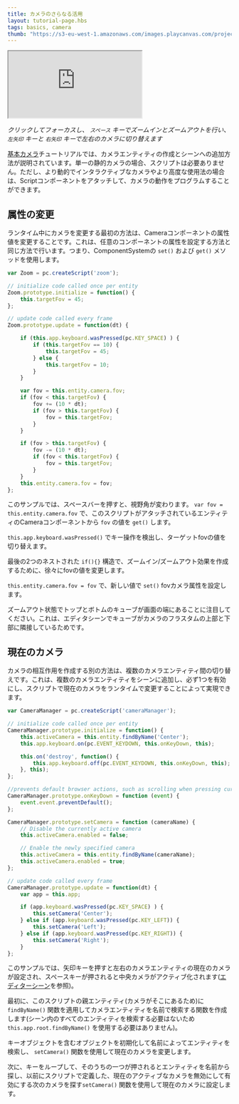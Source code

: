 ```yaml
---
title: カメラのさらなる活用
layout: tutorial-page.hbs
tags: basics, camera
thumb: "https://s3-eu-west-1.amazonaws.com/images.playcanvas.com/projects/12/405835/E7331A-image-75.jpg"
---
```


<iframe loading="lazy" src="https://playcanv.as/p/5yUf1fvg/" title="More Cameras"></iframe>

*クリックしてフォーカスし、 `スペース` キーでズームインとズームアウトを行い、 `左矢印` キーと `右矢印` キーで左右のカメラに切り替えます*

[基本カメラ][1]チュートリアルでは、カメラエンティティの作成とシーンへの追加方法が説明されています。単一の静的カメラの場合、スクリプトは必要ありません。ただし、より動的でインタラクティブなカメラやより高度な使用法の場合は、Scriptコンポーネントをアタッチして、カメラの動作をプログラムすることができます。

## 属性の変更

ランタイム中にカメラを変更する最初の方法は、Cameraコンポーネントの属性値を変更することです。これは、任意のコンポーネントの属性を設定する方法と同じ方法で行います。つまり、ComponentSystemの `set()` および `get()` メソッドを使用します。

```javascript
var Zoom = pc.createScript('zoom');

// initialize code called once per entity
Zoom.prototype.initialize = function() {
    this.targetFov = 45;
};

// update code called every frame
Zoom.prototype.update = function(dt) {

    if (this.app.keyboard.wasPressed(pc.KEY_SPACE) ) {
        if (this.targetFov == 10) {
            this.targetFov = 45;
        } else {
            this.targetFov = 10;
        }
    }

    var fov = this.entity.camera.fov;
    if (fov < this.targetFov) {
        fov += (10 * dt);
        if (fov > this.targetFov) {
            fov = this.targetFov;
        }
    }

    if (fov > this.targetFov) {
        fov -= (10 * dt);
        if (fov < this.targetFov) {
            fov = this.targetFov;
        }
    }
    this.entity.camera.fov = fov;
};

```

このサンプルでは、スペースバーを押すと、視野角が変わります。 `var fov = this.entity.camera.fov` で、このスクリプトがアタッチされているエンティティのCameraコンポーネントから `fov` の値を `get()` します。

`this.app.keyboard.wasPressed()` でキー操作を検出し、ターゲットfovの値を切り替えます。

最後の2つのネストされた `if(){}` 構造で、ズームイン/ズームアウト効果を作成するために、徐々にfovの値を変更します。

`this.entity.camera.fov = fov` で、新しい値で `set()` fovカメラ属性を設定します。

ズームアウト状態でトップとボトムのキューブが画面の端にあることに注目してください。これは、エディタシーンでキューブがカメラのフラスタムの上部と下部に隣接しているためです。

## 現在のカメラ

カメラの相互作用を作成する別の方法は、複数のカメラエンティティ間の切り替えです。これは、複数のカメラエンティティをシーンに追加し、必ず1つを有効にし、スクリプトで現在のカメラをランタイムで変更することによって実現できます。

```javascript
var CameraManager = pc.createScript('cameraManager');

// initialize code called once per entity
CameraManager.prototype.initialize = function() {
    this.activeCamera = this.entity.findByName('Center');
    this.app.keyboard.on(pc.EVENT_KEYDOWN, this.onKeyDown, this);

    this.on('destroy', function() {
        this.app.keyboard.off(pc.EVENT_KEYDOWN, this.onKeyDown, this);
    }, this);
};

//prevents default browser actions, such as scrolling when pressing cursor keys
CameraManager.prototype.onKeyDown = function (event) {
    event.event.preventDefault();
};

CameraManager.prototype.setCamera = function (cameraName) {
    // Disable the currently active camera
    this.activeCamera.enabled = false;

    // Enable the newly specified camera
    this.activeCamera = this.entity.findByName(cameraName);
    this.activeCamera.enabled = true;
};

// update code called every frame
CameraManager.prototype.update = function(dt) {
    var app = this.app;

    if (app.keyboard.wasPressed(pc.KEY_SPACE) ) {
        this.setCamera('Center');
    } else if (app.keyboard.wasPressed(pc.KEY_LEFT)) {
        this.setCamera('Left');
    } else if (app.keyboard.wasPressed(pc.KEY_RIGHT)) {
        this.setCamera('Right');
    }
};
```

このサンプルでは、矢印キーを押すと左右のカメラエンティティの現在のカメラが設定され、スペースキーが押されると中央カメラがアクティブ化されます([エディターシーン][3]を参照)。

最初に、このスクリプトの親エンティティ(カメラがそこにあるため)に `findByName()` 関数を適用してカメラエンティティを名前で検索する関数を作成します(シーン内のすべてのエンティティを検索する必要はないため `this.app.root.findByName()` を使用する必要はありません)。

キーオブジェクトを含むオブジェクトを初期化して名前によってエンティティを検索し、 `setCamera()` 関数を使用して現在のカメラを変更します。

次に、キーをループして、そのうちの一つが押されるとエンティティを名前から探し、以前にスクリプトで定義した、現在のアクティブなカメラを無効にして有効にする次のカメラを探す`setCamera()` 関数を使用して現在のカメラに設定します。

[1]: /tutorials/basic-cameras/
[2]: https://en.wikipedia.org/wiki/Frustum
[3]: https://playcanvas.com/editor/scene/440116
